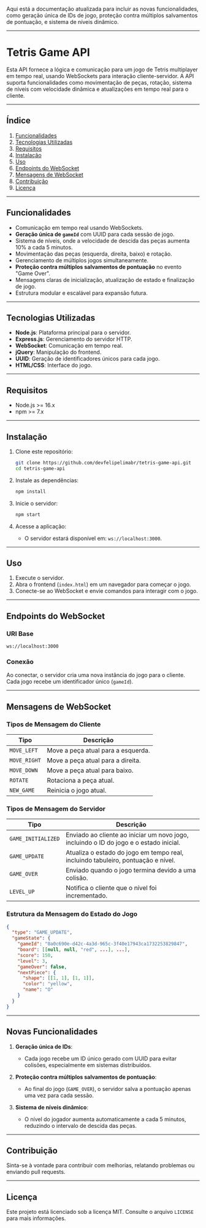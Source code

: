 Aqui está a documentação atualizada para incluir as novas funcionalidades, como geração única de IDs de jogo, proteção contra múltiplos salvamentos de pontuação, e sistema de níveis dinâmico.

---

# **Tetris Game API**

Esta API fornece a lógica e comunicação para um jogo de Tetris multiplayer em tempo real, usando WebSockets para interação cliente-servidor. A API suporta funcionalidades como movimentação de peças, rotação, sistema de níveis com velocidade dinâmica e atualizações em tempo real para o cliente.

---

## **Índice**

1. [Funcionalidades](#funcionalidades)
2. [Tecnologias Utilizadas](#tecnologias-utilizadas)
3. [Requisitos](#requisitos)
4. [Instalação](#instalação)
5. [Uso](#uso)
6. [Endpoints do WebSocket](#endpoints-do-websocket)
7. [Mensagens de WebSocket](#mensagens-de-websocket)
8. [Contribuição](#contribuição)
9. [Licença](#licença)

---

## **Funcionalidades**

- Comunicação em tempo real usando WebSockets.
- **Geração única de `gameId`** com UUID para cada sessão de jogo.
- Sistema de níveis, onde a velocidade de descida das peças aumenta 10% a cada 5 minutos.
- Movimentação das peças (esquerda, direita, baixo) e rotação.
- Gerenciamento de múltiplos jogos simultaneamente.
- **Proteção contra múltiplos salvamentos de pontuação** no evento "Game Over".
- Mensagens claras de inicialização, atualização de estado e finalização de jogo.
- Estrutura modular e escalável para expansão futura.

---

## **Tecnologias Utilizadas**

- **Node.js**: Plataforma principal para o servidor.
- **Express.js**: Gerenciamento do servidor HTTP.
- **WebSocket**: Comunicação em tempo real.
- **jQuery**: Manipulação do frontend.
- **UUID**: Geração de identificadores únicos para cada jogo.
- **HTML/CSS**: Interface do jogo.

---

## **Requisitos**

- Node.js >= 16.x
- npm >= 7.x

---

## **Instalação**

1. Clone este repositório:

   ```bash
   git clone https://github.com/devfelipelimabr/tetris-game-api.git
   cd tetris-game-api
   ```

2. Instale as dependências:

   ```bash
   npm install
   ```

3. Inicie o servidor:

   ```bash
   npm start
   ```

4. Acesse a aplicação:
   - O servidor estará disponível em: `ws://localhost:3000`.

---

## **Uso**

1. Execute o servidor.
2. Abra o frontend (`index.html`) em um navegador para começar o jogo.
3. Conecte-se ao WebSocket e envie comandos para interagir com o jogo.

---

## **Endpoints do WebSocket**

### **URI Base**

`ws://localhost:3000`

### **Conexão**

Ao conectar, o servidor cria uma nova instância do jogo para o cliente. Cada jogo recebe um identificador único (`gameId`).

---

## **Mensagens de WebSocket**

### **Tipos de Mensagem do Cliente**

| Tipo         | Descrição                          |
|--------------|------------------------------------|
| `MOVE_LEFT`  | Move a peça atual para a esquerda. |
| `MOVE_RIGHT` | Move a peça atual para a direita.  |
| `MOVE_DOWN`  | Move a peça atual para baixo.      |
| `ROTATE`     | Rotaciona a peça atual.           |
| `NEW_GAME`   | Reinicia o jogo atual.            |

### **Tipos de Mensagem do Servidor**

| Tipo             | Descrição                                                     |
|-------------------|-------------------------------------------------------------|
| `GAME_INITIALIZED` | Enviado ao cliente ao iniciar um novo jogo, incluindo o ID do jogo e o estado inicial. |
| `GAME_UPDATE`      | Atualiza o estado do jogo em tempo real, incluindo tabuleiro, pontuação e nível.        |
| `GAME_OVER`        | Enviado quando o jogo termina devido a uma colisão.          |
| `LEVEL_UP`         | Notifica o cliente que o nível foi incrementado.             |

### **Estrutura da Mensagem do Estado do Jogo**

```json
{
  "type": "GAME_UPDATE",
  "gameState": {
    "gameId": "0a0c690e-d42c-4a3d-965c-3f40e17943ca1732253829847",
    "board": [[null, null, "red", ...], ...],
    "score": 150,
    "level": 3,
    "gameOver": false,
    "nextPiece": {
      "shape": [[1, 1], [1, 1]],
      "color": "yellow",
      "name": "O"
    }
  }
}
```

---

## **Novas Funcionalidades**

1. **Geração única de IDs**:
   - Cada jogo recebe um ID único gerado com UUID para evitar colisões, especialmente em sistemas distribuídos.

2. **Proteção contra múltiplos salvamentos de pontuação**:
   - Ao final do jogo (`GAME_OVER`), o servidor salva a pontuação apenas uma vez para cada sessão.

3. **Sistema de níveis dinâmico**:
   - O nível do jogador aumenta automaticamente a cada 5 minutos, reduzindo o intervalo de descida das peças.

---

## **Contribuição**

Sinta-se à vontade para contribuir com melhorias, relatando problemas ou enviando pull requests.

---

## **Licença**

Este projeto está licenciado sob a licença MIT. Consulte o arquivo `LICENSE` para mais informações.
